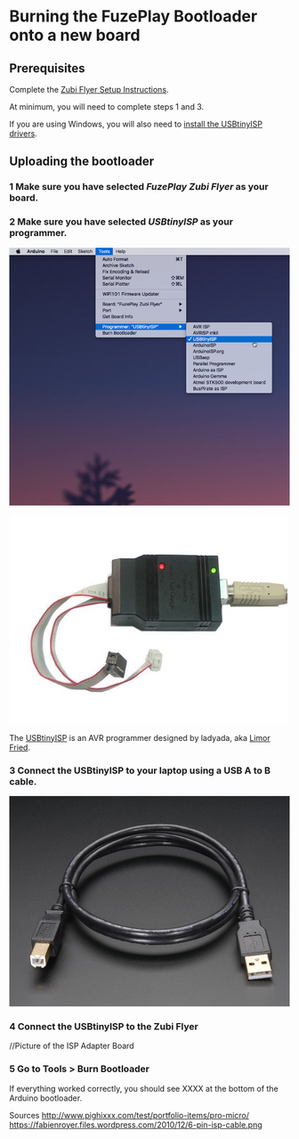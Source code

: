 # Burning the FuzePlay Bootloader onto a new board

## Prerequisites
Complete the [Zubi Flyer Setup Instructions](https://github.com/fuzeplay/flyer-dev-env-setup-instructions/blob/master/README.md).

At minimum, you will need to complete steps 1 and 3.

If you are using Windows, you will also need to [install the USBtinyISP drivers](https://learn.adafruit.com/usbtinyisp/drivers).

## Uploading the bootloader

### 1 Make sure you have selected *FuzePlay Zubi Flyer* as your board.

### 2 Make sure you have selected *USBtinyISP* as your programmer.

![Select the USBtinyISP](https://github.com/fuzeplay/flyer-dev-env-setup-instructions/blob/master/images/select_usb_tiny_isp.png?raw=true!)

![The USBtinyISP](https://github.com/fuzeplay/flyer-dev-env-setup-instructions/blob/master/images/usb_tiny_isp.jpg?raw=true)

The [USBtinyISP](https://learn.adafruit.com/usbtinyisp) is an AVR programmer designed by ladyada, aka [Limor Fried](https://en.wikipedia.org/wiki/Limor_Fried).

### 3 Connect the USBtinyISP to your laptop using a USB A to B cable.

![The Cable](https://github.com/fuzeplay/flyer-dev-env-setup-instructions/blob/master/images/usb_tiny_cable.jpg?raw=true)

### 4 Connect the USBtinyISP to the Zubi Flyer 

//Picture of the ISP Adapter Board

### 5 Go to Tools > Burn Bootloader

If everything worked correctly, you should see XXXX at the bottom of the Arduino bootloader.

Sources
http://www.pighixxx.com/test/portfolio-items/pro-micro/
https://fabienroyer.files.wordpress.com/2010/12/6-pin-isp-cable.png
